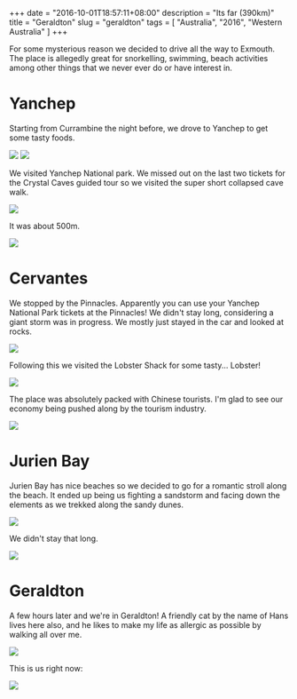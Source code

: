 +++
date = "2016-10-01T18:57:11+08:00"
description = "Its far (390km)"
title = "Geraldton"
slug = "geraldton"
tags = [ "Australia", "2016", "Western Australia" ]
+++

For some mysterious reason we decided to drive all the way to Exmouth. The place is allegedly great for snorkelling, swimming, beach activities among other things that we never ever do or have interest in.

# Yanchep

Starting from Currambine the night before, we drove to Yanchep to get some tasty foods.

![](/images/2016/geraldton/yanchep1.jpg)
![](/images/2016/geraldton/yanchep2.jpg)

We visited Yanchep National park. We missed out on the last two tickets for the Crystal Caves guided tour so we visited the super short collapsed cave walk.

![](/images/2016/geraldton/cave.jpg)

It was about 500m.

![](/images/2016/geraldton/yanchep3.jpg)

# Cervantes

We stopped by the Pinnacles. Apparently you can use your Yanchep National Park tickets at the Pinnacles! We didn't stay long, considering a giant storm was in progress. We mostly just stayed in the car and looked at rocks.

![](/images/2016/geraldton/pinnacles.jpg)

Following this we visited the Lobster Shack for some tasty... Lobster!

![](/images/2016/geraldton/lobster2.jpg)

The place was absolutely packed with Chinese tourists. I'm glad to see our economy being pushed along by the tourism industry.

![](/images/2016/geraldton/lobster.jpg)

# Jurien Bay

Jurien Bay has nice beaches so we decided to go for a romantic stroll along the beach. It ended up being us fighting a sandstorm and facing down the elements as we trekked along the sandy dunes.

![](/images/2016/geraldton/journey.jpg)

We didn't stay that long.

![](/images/2016/geraldton/jurienbay.jpg)

# Geraldton

A few hours later and we're in Geraldton! A friendly cat by the name of Hans lives here also, and he likes to make my life as allergic as possible by walking all over me.

![](/images/2016/geraldton/hans.jpg)

This is us right now:

![](/images/2016/geraldton/immunesystem.jpg)
